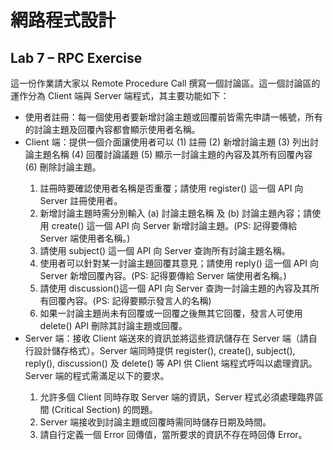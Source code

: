 # 網路程式設計

## Lab 7 – RPC Exercise


這一份作業請大家以 Remote Procedure Call 撰寫一個討論區。這一個討論區的運作分為 Client 端與 Server 端程式，其主要功能如下：

<ul>
    <li>使用者註冊：每一個使用者要新增討論主題或回覆前皆需先申請一帳號，所有的討論主題及回覆內容都會顯示使用者名稱。</li>
    <li>Client 端：提供一個介面讓使用者可以 (1) 註冊 (2) 新增討論主題 (3) 列出討論主題名稱 (4) 回覆討論議題 (5) 顯示一討論主題的內容及其所有回覆內容 (6) 刪除討論主題。</li>
    <ol>
        <li>註冊時要確認使用者名稱是否重覆；請使用 register() 這一個 API 向 Server 註冊使用者。</li>
        <li>新增討論主題時需分別輸入 (a) 討論主題名稱 及 (b) 討論主題內容；請使用 create() 這一個 API 向 Server 新增討論主題。(PS: 記得要傳給 Server 端使用者名稱。)</li>
        <li>請使用 subject() 這一個 API 向 Server 查詢所有討論主題名稱。</li>
        <li>使用者可以針對某一討論主題回覆其意見；請使用 reply() 這一個 API 向 Server 新增回覆內容。(PS: 記得要傳給 Server 端使用者名稱。)</li>
        <li>請使用 discussion()這一個 API 向 Server 查詢一討論主題的內容及其所有回覆內容。(PS: 記得要顯示發言人的名稱)</li>
        <li>如果一討論主題尚未有回覆或一回覆之後無其它回覆，發言人可使用 delete() API 刪除其討論主題或回覆。</li>
    </ol>
    <li>Server 端：接收 Client 端送來的資訊並將這些資訊儲存在 Server 端（請自行設計儲存格式）。Server 端同時提供 register(), create(), subject(), reply(), discussion() 及 delete() 等 API 供 Client 端程式呼叫以處理資訊。Server 端的程式需滿足以下的要求。</li>
    <ol>
        <li>允許多個 Client 同時存取 Server 端的資訊，Server 程式必須處理臨界區間 (Critical Section) 的問題。</li>
        <li>Server 端接收到討論主題或回覆時需同時儲存日期及時間。</li>
        <li>請自行定義一個 Error 回傳值，當所要求的資訊不存在時回傳 Error。</li>
    </ol>
</ul>